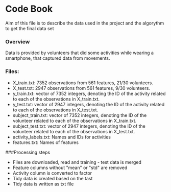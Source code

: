 # Code Book

Aim of this file is to describe the data used in the project and the algorythm to get the final data set

### Overview

Data is provided by volunteers that did some activities while wearing a smartphone, that captured data from movements.

### Files:
* X_train.txt: 7352 observations from 561 features, 21/30 volunteers.
* X_test.txt: 2947 observations from 561 features, 9/30 volunteers.
* y_train.txt: vector of 7352 integers, denoting the ID of the activity related to each of the observations in X_train.txt.
* y_test.txt: vector of 2947 integers, denoting the ID of the activity related to each of the observations in X_test.txt.
* subject_train.txt: vector of 7352 integers, denoting the ID of the volunteer related to each of the observations in X_train.txt.
* subject_test.txt: vector of 2947 integers, denoting the ID of the volunteer related to each of the observations in X_test.txt.
* activity_labels.txt: Names and IDs for activities
* features.txt: Names of features

###Processing steps

* Files are downloaded, read and training - test data is merged
* Feature columns without "mean" or "std" are removed
* Activity column is converted to factor
* Tidy data is created based on the tast
* Tidy data is written as txt file
